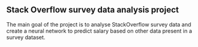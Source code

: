 ## Stack Overflow survey data analysis project

The main goal of the project is to analyse StackOverflow survey data and create a neural network to predict salary based on other data present in a survey dataset.